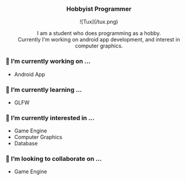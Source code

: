 <h3 align="center">
  Hobbyist Programmer
</h3>

<div align="center">
![Tux](/tux.png)
</div>


<p align="center">
  I am a student who does programming as a hobby.
  <br>
  Currently I'm working on android app development, and interest in computer graphics.
<p>

### 🔭 I’m currently working on ...
  - Android App

### 🌱 I’m currently learning ...
  - GLFW

### 🌱 I’m currently interested in ...
  - Game Engine
  - Computer Graphics
  - Database

### 👯 I’m looking to collaborate on ...
  - Game Engine


<!--
🤔 I’m looking for help with ...
- 💬 Ask me about ... 
- 📫 How to reach me: ...
- 😄 Pronouns: ...
- ⚡ Fun fact: ...
-->
